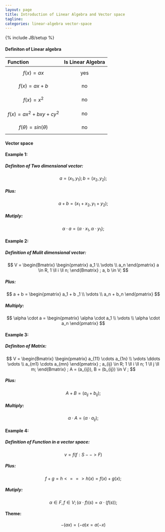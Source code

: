 ```yaml
---
layout: page
title: Introduction of Linear Algebra and Vector space 
tagline:
categories: linear-algebra vector-space
---
```

{% include JB/setup %}


#### Definiton of Linear algebra

|Function|Is Linear Algebra|
|:---|:---:|
|$$ f(x) = ax $$ | yes |
|$$ f(x) = ax + b $$| no | 
|$$ f(x) = x^2 $$ | no |
|$$ f(x) = ax^2 + bxy + cy^2 $$| no |
|$$ f(\theta) = sin(\theta) $$ | no |


#### Vector space

#### Example 1:

##### Definiton of Two dimensional vector:
$$
a = (x_1, y_1) ;
b = (x_2, y_2) ;
$$

##### Plus:
$$
a + b  = (x_1 + x_2, y_1 + y_2) ;
$$

##### Mutiply:
$$
\alpha \cdot a = (\alpha \cdot x_1, \alpha \cdot y_1) ;
$$

#### Example 2:

##### Definition of Mulit dimensional vector:
$$
V = 
 \begin{Bmatrix}
  \begin{pmatrix}
   a_1 \\
   \vdots \\
   a_n
  \end{pmatrix}  
  a \in R, 1 \ll i \ll n; 
 \end{Bmatrix} ;
a, b \in V;
$$

##### Plus:
$$
a + b = 
 \begin{pmatrix}
  a_1 + b _1 \\
  \vdots \\
  a_n + b_n
 \end{pmatrix}
$$

##### Multiply:
$$
\alpha \cdot a = 
 \begin{pmatrix}
  \alpha \cdot a_1 \\
  \vdots \\
  \alpha \cdot a_n
 \end{pmatrix}
$$

#### Example 3:

##### Definiton of Matrix:
$$
V = 
 \begin{Bmatrix}
  \begin{pmatrix}
   a_{11} \cdots a_{1n} \\
   \vdots \ddots \vdots \\
   a_{m1} \cdots a_{mn}
  \end{pmatrix} ;
  a_{ij} \in R; 1 \ll i \ll n; 1 \ll j \ll m; 
 \end{Bmatrix} 
 ; A = (a_{ij}), B = (b_{ij}) \in V ;
$$

##### Plus:
$$
A + B = (a_{ij} + b_{ij}) ;
$$

##### Multiply:
$$
\alpha \cdot A = (\alpha \cdot a_{ij}) ;
$$

#### Example 4:

##### Definition of Function in a vector space:
$$
v = {f(f:S-->F)}
$$

##### Plus:
$$
f + g = h <==> h(x) = f(x) + g(x);
$$

##### Mutiply:
$$
\alpha \in F, f \in V;  (\alpha \cdot f)(s) = \alpha \cdot (f(s)); 
$$


#### Theme:
$$
-(ax) = (-a)x = a(-x)
$$
